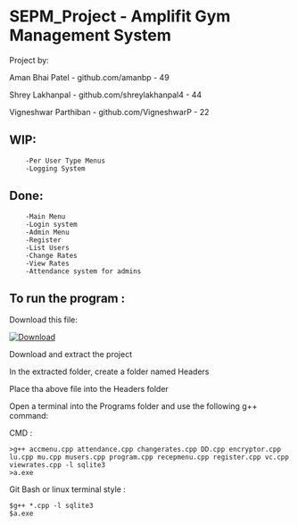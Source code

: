 # SEPM_Project - Amplifit Gym Management System
Project by:

Aman Bhai Patel        - github.com/amanbp               - 49

Shrey Lakhanpal        - github.com/shreylakhanpal4      - 44

Vigneshwar Parthiban   - github.com/VigneshwarP          - 22

## WIP:
```	
	-Per User Type Menus
	-Logging System
```

## Done:
```
	-Main Menu
	-Login system
	-Admin Menu
	-Register
	-List Users
	-Change Rates
	-View Rates
	-Attendance system for admins
```

## To run the program :
Download this file:
<p>
<a href="https://drive.google.com/file/d/1hvT45-EnIqboEJlwCc3zhBRLDJ8sz7GW/view?usp=sharing"><img alt="Download" src="https://badgen.net/badge/Download/GDrive/green?icon=https://www.svgrepo.com/show/139610/download.svg"></a>
</p>
<p>
Download and extract the project
</p>
<p>
In the extracted folder, create a folder named Headers
</p>
<p>
Place tha above file into the Headers folder
</p>
<p>
Open a terminal into the Programs folder and use the following g++ command:
</p>


CMD :

```
>g++ accmenu.cpp attendance.cpp changerates.cpp DD.cpp encryptor.cpp lu.cpp mu.cpp musers.cpp program.cpp recepmenu.cpp register.cpp vc.cpp viewrates.cpp -l sqlite3
>a.exe
```


Git Bash or linux terminal style :

```
$g++ *.cpp -l sqlite3
$a.exe
```
